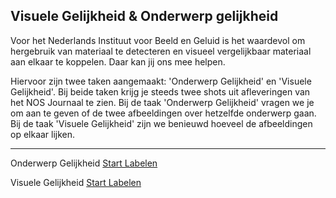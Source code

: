 ## Visuele Gelijkheid & Onderwerp gelijkheid

Voor het Nederlands Instituut voor Beeld en Geluid is het waardevol om hergebruik van materiaal te detecteren en visueel vergelijkbaar materiaal aan elkaar te koppelen. Daar kan jij ons mee helpen.


Hiervoor zijn twee taken aangemaakt: 'Onderwerp Gelijkheid' en 'Visuele Gelijkheid'. Bij beide taken krijg je steeds twee shots uit afleveringen van het NOS Journaal te zien. Bij de taak 'Onderwerp Gelijkheid' vragen we je om aan te geven of de twee afbeeldingen over hetzelfde onderwerp gaan. Bij de taak 'Visuele Gelijkheid' zijn we benieuwd hoeveel de afbeeldingen op elkaar lijken.
* * *
Onderwerp Gelijkheid [Start Labelen](https://app.labelbox.com/go-label/ckqgpnl223ljj0y6m3k0w7lxh)

Visuele Gelijkheid [Start Labelen](https://app.labelbox.com/go-label/ckpr1d5t22lsl0yau33bj422q)
